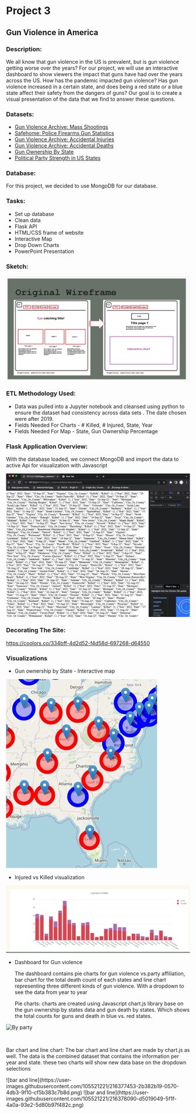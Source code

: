 # Project 3 
## Gun Violence in America

### Description:
<p>We all know that gun violence in the US is prevalent, but is gun violence getting worse over the years? For our project, we will use an interactive  dashboard to show viewers the impact that guns have had over the years across the US. How has the pandemic impacted gun violence? Has gun violence increased in a certain state, and does being a red state or a blue state affect their safety from the dangers of guns? Our goal is to create a visual presentation of the data that we find to answer these questions.</p>


### Datasets:

* <a href="https://www.gunviolencearchive.org/mass-shooting">Gun Violence Archive: Mass Shootings</a>
* <a href="https://www.safehome.org/data/firearms-guns-statistics/#police">Safehome: Police Firearms Gun Statistics</a>
* <a href="https://www.gunviolencearchive.org/accidental-injuries">Gun Violence Archive: Accidental Injuries</a>
* <a href="https://www.gunviolencearchive.org/accidental-deaths">Gun Violence Archive: Accidental Deaths</a>
* <a href="https://worldpopulationreview.com/state-rankings/gun-ownership-by-state">Gun Ownership By State</a>
* <a href="https://en.wikipedia.org/wiki/Political_party_strength_in_U.S._states">Political Party Strength in US States</a>

### Database:

<p>For this project, we decided to use MongoDB for our database.</p>

### Tasks:

* Set up database 
* Clean data 
* Flask API
* HTML/CSS frame of website
* Interactive Map 
* Drop Down Charts 
* PowerPoint Presentation 

### Sketch:
![sketch](./image/ReadMe-sketch.png)
### ETL Methodology Used:
* Data was  pulled into a Jupyter notebook and cleansed using python to ensure the dataset had consistency across data sets . The date chosen were after 2019.  
* Fields Needed For Charts - # Killed, # Injured, State, Year
* Fields Needed For Map - State, Gun Ownership Percentage

### Flask Application Overview:
 <p>With the database loaded, we connect MongoDB and import the data to active Api for visualization with Javascript</p>
 
![Flask](./image/Api_accidentalDeath.png)

### Decorating The Site:

https://coolors.co/334bff-4d2d52-f4d58d-697268-d64550



### Visualizations

* Gun ownership by State - Interactive map

![map](./image/mappic.jpg)

* Injured vs Killed visualization

![injured](./image/Readme-injured-killed.png)

* Dashboard for Gun violence
   <p>The dashboard contains pie charts for gun violence vs.party affiliation, bar chart for the total death count of each states and line chart representing three different kinds of gun violence. With a dropdown to see the data from year to year</p>
   <p>Pie charts: charts are created using Javascript chart.js library base on the gun ownership by states data and gun death by states. Which shows the total counts for guns and death in blue vs. red states.</p> 
 ![By party](https://user-images.githubusercontent.com/105521221/198891246-d975e530-bccd-4f7b-8055-99cc6a838921.png)


   <br>
   <p>Bar chart and line chart: The bar chart and line chart are made by chart.js as well. The data is the combined dataset that contains the information per year and state. these two charts will show new data base on the dropdown selections</p>
![bar and line](https://user-images.githubusercontent.com/105521221/216377453-2b382b19-0570-4db3-9f10-cf5b383c7b8d.png)
![bar and line](https://user-images.githubusercontent.com/105521221/216378090-d5019049-5f1f-4a0a-93e2-5d80b97f482c.png)


   <br>
